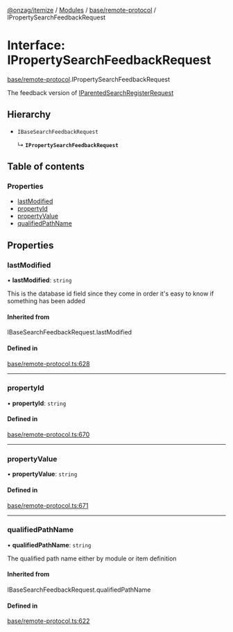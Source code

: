 [@onzag/itemize](../README.md) / [Modules](../modules.md) / [base/remote-protocol](../modules/base_remote_protocol.md) / IPropertySearchFeedbackRequest

# Interface: IPropertySearchFeedbackRequest

[base/remote-protocol](../modules/base_remote_protocol.md).IPropertySearchFeedbackRequest

The feedback version of [IParentedSearchRegisterRequest](base_remote_protocol.IParentedSearchRegisterRequest.md)

## Hierarchy

- `IBaseSearchFeedbackRequest`

  ↳ **`IPropertySearchFeedbackRequest`**

## Table of contents

### Properties

- [lastModified](base_remote_protocol.IPropertySearchFeedbackRequest.md#lastmodified)
- [propertyId](base_remote_protocol.IPropertySearchFeedbackRequest.md#propertyid)
- [propertyValue](base_remote_protocol.IPropertySearchFeedbackRequest.md#propertyvalue)
- [qualifiedPathName](base_remote_protocol.IPropertySearchFeedbackRequest.md#qualifiedpathname)

## Properties

### lastModified

• **lastModified**: `string`

This is the database id field
since they come in order it's easy to know if
something has been added

#### Inherited from

IBaseSearchFeedbackRequest.lastModified

#### Defined in

[base/remote-protocol.ts:628](https://github.com/onzag/itemize/blob/f2db74a5/base/remote-protocol.ts#L628)

___

### propertyId

• **propertyId**: `string`

#### Defined in

[base/remote-protocol.ts:670](https://github.com/onzag/itemize/blob/f2db74a5/base/remote-protocol.ts#L670)

___

### propertyValue

• **propertyValue**: `string`

#### Defined in

[base/remote-protocol.ts:671](https://github.com/onzag/itemize/blob/f2db74a5/base/remote-protocol.ts#L671)

___

### qualifiedPathName

• **qualifiedPathName**: `string`

The qualified path name either by module
or item definition

#### Inherited from

IBaseSearchFeedbackRequest.qualifiedPathName

#### Defined in

[base/remote-protocol.ts:622](https://github.com/onzag/itemize/blob/f2db74a5/base/remote-protocol.ts#L622)
